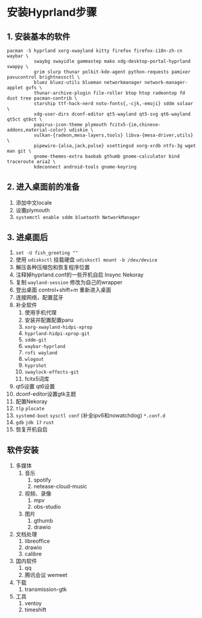 # 安装Hyprland步骤

## 1. 安装基本的软件

```
pacman -S hyprland xorg-xwayland kitty firefox firefox-i18n-zh-cn waybar \
          swaybg swayidle gammastep mako xdg-desktop-portal-hyprland swappy \
          grim slurp thunar polkit-kde-agent python-requests pamixer pavucontrol brightnessctl \
          bluez bluez-utils blueman networkmanager network-manager-applet gvfs \ 
          thunar-archive-plugin file-roller btop htop radeontop fd dust tree pacman-contrib \
          starship ttf-hack-nerd noto-fonts{,-cjk,-emoji} sddm solaar \ 
          xdg-user-dirs dconf-editor qt5-wayland qt5-svg qt6-wayland qt5ct qt6ct \
          papirus-icon-theme plymouth fcitx5-{im,chinese-addons,material-color} udiskie \
          vulkan-{radeon,mesa-layers,tools} libva-{mesa-driver,utils} \
          pipewire-{alsa,jack,pulse} xsettingsd xorg-xrdb ntfs-3g wget man git \
          gnome-themes-extra baobab gthumb gnome-calculator bind traceroute aria2 \
          kdeconnect android-tools gnome-keyring
```

## 2. 进入桌面前的准备

1. 添加中文locale
2. 设置plymouth
3. `systemctl enable sddm bluetooth NetworkManager`

## 3. 进桌面后

1. `set -U fish_greeting ""`
2. 使用 `udisksctl` 挂载硬盘 `udisksctl mount -b /dev/device`
3. 解压各种压缩包和恢复程序位置
4. 注释掉hyprland.conf的一些开机自启 Insync Nekoray
5. 复制 `wayland-session` 修改为自己的wrapper
6. 登出桌面 control+shift+m 重新进入桌面
7. 连接网络，配置蓝牙
8. 补全软件
   1. 使用手机代理
   2. 安装并配置配置paru
   3. `xorg-xwayland-hidpi-xprop`
   4. `hyprland-hidpi-xprop-git`
   5. `sddm-git`
   6. `waybar-hyprland`
   7. `rofi wayland`
   8. `wlogout`
   9. `hyprshot`
   10. `swaylock-effects-git`
   11. fcitx5词库
9. qt5设置 qt6设置
10. dconf-editor设置gtk主题
11. 配置Nekoray
12. `tlp` `plocate`
13. `systemd-boot` `sysctl conf` (补全ipv6和nowatchdog) `*.conf.d`
14. `gdb` `jdk 17` `rust`
15. 恢复开机自启

## 软件安装

1. 多媒体
   1. 音乐
      1. spotify
      2. netease-cloud-music
   2. 视频、录像
      1. mpv
      2. obs-studio
   3. 图片
      1. gthumb
      2. drawio
2. 文档处理
   1. libreoffice
   2. drawio
   3. calibre
3. 国内软件
   1. qq
   2. 腾讯会议 wemeet
4. 下载
   1. transmission-gtk
5. 工具
   1. ventoy
   2. timeshift
